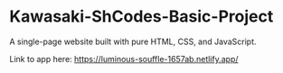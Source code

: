 # Kawasaki-ShCodes-Basic-Project
A single-page website built with pure HTML, CSS, and JavaScript.

Link to app here: https://luminous-souffle-1657ab.netlify.app/
